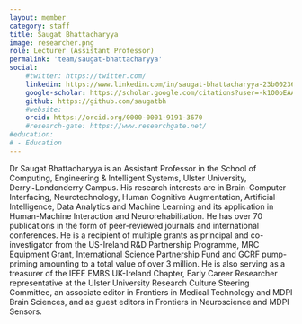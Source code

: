 ```yaml
---
layout: member
category: staff
title: Saugat Bhattacharyya
image: researcher.png
role: Lecturer (Assistant Professor)
permalink: 'team/saugat-bhattacharyya'
social:
    #twitter: https://twitter.com/
    linkedin: https://www.linkedin.com/in/saugat-bhattacharyya-23b00236/
    google-scholar: https://scholar.google.com/citations?user=-k1O0oEAAAAJ&hl=en
    github: https://github.com/saugatbh
    #website:
    orcid: https://orcid.org/0000-0001-9191-3670
    #research-gate: https://www.researchgate.net/
#education:
# - Education
---
```


 Dr Saugat Bhattacharyya is an Assistant Professor in the School of Computing, Engineering & Intelligent Systems, Ulster University, Derry~Londonderry Campus. His research interests are in Brain-Computer Interfacing, Neurotechnology, Human Cognitive Augmentation, Artificial Intelligence, Data Analytics and Machine Learning and its application in Human-Machine Interaction and Neurorehabilitation. He has over 70 publications in the form of peer-reviewed journals and international conferences. He is a recipient of multiple grants as principal and co-investigator from the US-Ireland R&D Partnership Programme, MRC Equipment Grant, International Science Partnership Fund and GCRF pump-priming amounting to a total value of over 3 million. He is also serving as a treasurer of the IEEE EMBS UK-Ireland Chapter, Early Career Researcher representative at the Ulster University Research Culture Steering Committee, an associate editor in Frontiers in Medical Technology and MDPI Brain Sciences, and as guest editors in Frontiers in Neuroscience and MDPI Sensors.
